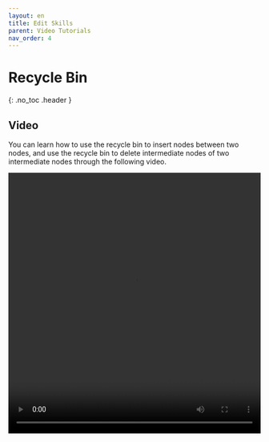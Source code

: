 ```yaml
---
layout: en
title: Edit Skills
parent: Video Tutorials
nav_order: 4
---
```


# Recycle Bin
{: .no_toc .header }

## Video

You can learn how to use the recycle bin to insert nodes between two nodes, and use the recycle bin to delete intermediate nodes of two intermediate nodes through the following video.

<video src="/assets/images/example/video/edit_skills.mov" width="100%" height="520px" controls="controls"></video>

